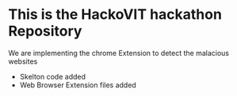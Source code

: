 <h1>This is the HackoVIT hackathon Repository</h1>
<p>We are implementing the chrome Extension to detect the malacious websites</p>
<ul>
    <li>Skelton code added</li>
    <li>Web Browser Extension files added</li>
</ul>
